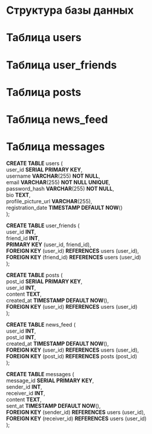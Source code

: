 # Структура базы данных
# Таблица users
# Таблица user_friends
# Таблица posts
# Таблица news_feed
# Таблица messages

**CREATE TABLE** users ( \
    user_id **SERIAL PRIMARY KEY**, \
    username **VARCHAR**(255) **NOT NULL**, \
    email **VARCHAR**(255) **NOT NULL UNIQUE**, \
    password_hash **VARCHAR**(255) **NOT NULL**, \
    bio **TEXT**, \
    profile_picture_url **VARCHAR**(255), \
    registration_date **TIMESTAMP DEFAULT NOW**() \
    );

**CREATE TABLE** user_friends ( \
    user_id **INT**, \
    friend_id **INT**, \
    **PRIMARY KEY** (user_id, friend_id), \
    **FOREIGN KEY** (user_id) **REFERENCES** users (user_id), \
    **FOREIGN KEY** (friend_id) **REFERENCES** users (user_id) \
);

**CREATE TABLE** posts ( \
    post_id **SERIAL PRIMARY KEY**, \
    user_id **INT**, \
    content **TEXT**, \
    created_at **TIMESTAMP DEFAULT NOW**(), \
    **FOREIGN KEY** (user_id) **REFERENCES** users (user_id) \
);

**CREATE TABLE** news_feed ( \
    user_id **INT**, \
    post_id **INT**, \
    created_at **TIMESTAMP DEFAULT NOW**(), \
    **FOREIGN KEY** (user_id) **REFERENCES** users (user_id), \
    **FOREIGN KEY** (post_id) **REFERENCES** posts (post_id) \
);

**CREATE TABLE** messages ( \
    message_id **SERIAL PRIMARY KEY**, \
    sender_id **INT**, \
    receiver_id **INT**, \
    content **TEXT**, \
    sent_at **TIMESTAMP DEFAULT NOW**(), \
    **FOREIGN KEY** (sender_id) **REFERENCES** users (user_id), \
    **FOREIGN KEY** (receiver_id) **REFERENCES** users (user_id) \
); 
